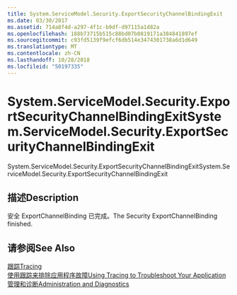 ```yaml
---
title: System.ServiceModel.Security.ExportSecurityChannelBindingExit
ms.date: 03/30/2017
ms.assetid: 714a8f4d-a297-4f1c-b9df-d97115a1d82a
ms.openlocfilehash: 188b73715b515c88bd07b0819171a384841897ef
ms.sourcegitcommit: c93fd5139f9efcf6db514e3474301738a6d1d649
ms.translationtype: MT
ms.contentlocale: zh-CN
ms.lasthandoff: 10/28/2018
ms.locfileid: "50197335"
---
```

# <a name="systemservicemodelsecurityexportsecuritychannelbindingexit"></a><span data-ttu-id="f0235-102">System.ServiceModel.Security.ExportSecurityChannelBindingExit</span><span class="sxs-lookup"><span data-stu-id="f0235-102">System.ServiceModel.Security.ExportSecurityChannelBindingExit</span></span>
<span data-ttu-id="f0235-103">System.ServiceModel.Security.ExportSecurityChannelBindingExit</span><span class="sxs-lookup"><span data-stu-id="f0235-103">System.ServiceModel.Security.ExportSecurityChannelBindingExit</span></span>  
  
## <a name="description"></a><span data-ttu-id="f0235-104">描述</span><span class="sxs-lookup"><span data-stu-id="f0235-104">Description</span></span>  
 <span data-ttu-id="f0235-105">安全 ExportChannelBinding 已完成。</span><span class="sxs-lookup"><span data-stu-id="f0235-105">The Security ExportChannelBinding finished.</span></span>  
  
## <a name="see-also"></a><span data-ttu-id="f0235-106">请参阅</span><span class="sxs-lookup"><span data-stu-id="f0235-106">See Also</span></span>  
 [<span data-ttu-id="f0235-107">跟踪</span><span class="sxs-lookup"><span data-stu-id="f0235-107">Tracing</span></span>](../../../../../docs/framework/wcf/diagnostics/tracing/index.md)  
 [<span data-ttu-id="f0235-108">使用跟踪来排除应用程序故障</span><span class="sxs-lookup"><span data-stu-id="f0235-108">Using Tracing to Troubleshoot Your Application</span></span>](../../../../../docs/framework/wcf/diagnostics/tracing/using-tracing-to-troubleshoot-your-application.md)  
 [<span data-ttu-id="f0235-109">管理和诊断</span><span class="sxs-lookup"><span data-stu-id="f0235-109">Administration and Diagnostics</span></span>](../../../../../docs/framework/wcf/diagnostics/index.md)
